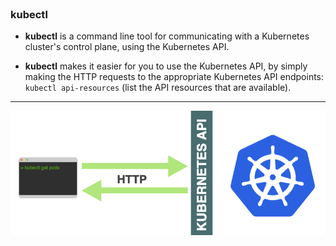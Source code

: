 
<br>

### kubectl 

* **kubectl** is a command line tool for communicating with a Kubernetes cluster's control plane, using the Kubernetes API.

* **kubectl** makes it easier for you to use the Kubernetes API, by simply making the HTTP requests to the appropriate Kubernetes API endpoints: `kubectl api-resources` (list the API resources that are available).

<hr>


![Scan results](./assets/kubectl.png)